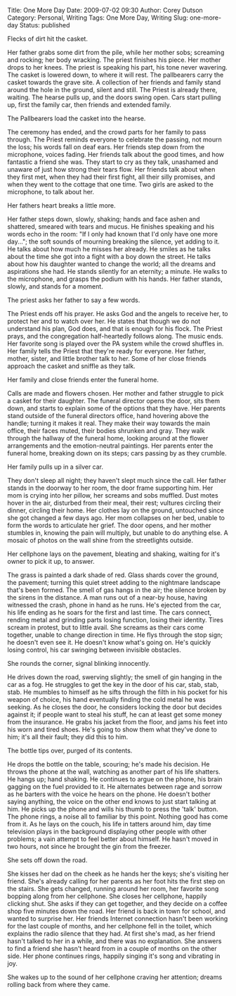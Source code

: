 Title: One More Day
Date: 2009-07-02 09:30
Author: Corey Dutson
Category: Personal, Writing
Tags: One More Day, Writing
Slug: one-more-day
Status: published

Flecks of dirt hit the casket.

Her father grabs some dirt from the pile, while her mother sobs;
screaming and rocking; her body wracking. The priest finishes his piece.
Her mother drops to her knees. The priest is speaking his part, his tone
never wavering. The casket is lowered down, to where it will rest. The
pallbearers carry the casket towards the grave site. A collection of her
friends and family stand around the hole in the ground, silent and
still. The Priest is already there, waiting. The hearse pulls up, and
the doors swing open. Cars start pulling up, first the family car, then
friends and extended family.

The Pallbearers load the casket into the hearse.

The ceremony has ended, and the crowd parts for her family to pass
through. The Priest reminds everyone to celebrate the passing, not mourn
the loss; his words fall on deaf ears. Her friends step down from the
microphone, voices fading. Her friends talk about the good times, and
how fantastic a friend she was. They start to cry as they talk,
unashamed and unaware of just how strong their tears flow. Her friends
talk about when they first met, when they had their first fight, all
their silly promises, and when they went to the cottage that one time.
Two girls are asked to the microphone, to talk about her.

Her fathers heart breaks a little more.<!-- PELICAN_END_SUMMARY -->

Her father steps down, slowly, shaking; hands and face ashen and
shattered, smeared with tears and mucus. He finishes speaking and his
words echo in the room: "If I only had known that I'd only have one more
day..."; the soft sounds of mourning breaking the silence, yet adding to
it. He talks about how much he misses her already. He smiles as he talks
about the time she got into a fight with a boy down the street. He talks
about how his daughter wanted to change the world; all the dreams and
aspirations she had. He stands silently for an eternity; a minute. He
walks to the microphone, and grasps the podium with his hands. Her
father stands, slowly, and stands for a moment.

The priest asks her father to say a few words.

The Priest ends off his prayer. He asks God and the angels to receive
her, to protect her and to watch over her. He states that though we do
not understand his plan, God does, and that is enough for his flock. The
Priest prays, and the congregation half-heartedly follows along. The
music ends. Her favorite song is played over the PA system while the
crowd shuffles in. Her family tells the Priest that they're ready for
everyone. Her father, mother, sister, and little brother talk to her.
Some of her close friends approach the casket and sniffle as they talk.

Her family and close friends enter the funeral home.

Calls are made and flowers chosen. Her mother and father struggle to
pick a casket for their daughter. The funeral director opens the door,
sits them down, and starts to explain some of the options that they
have. Her parents stand outside of the funeral directors office, hand
hovering above the handle; turning it makes it real. They make their way
towards the main office, their faces muted, their bodies shrunken and
gray. They walk through the hallway of the funeral home, looking around
at the flower arrangements and the emotion-neutral paintings. Her
parents enter the funeral home, breaking down on its steps; cars passing
by as they crumble.

Her family pulls up in a silver car.

They don't sleep all night; they haven't slept much since the call. Her
father stands in the doorway to her room, the door frame supporting him.
Her mom is crying into her pillow, her screams and sobs muffled. Dust
motes hover in the air, disturbed from their meal, their rest; vultures
circling their dinner, circling their home. Her clothes lay on the
ground, untouched since she got changed a few days ago. Her mom
collapses on her bed, unable to form the words to articulate her grief.
The door opens, and her mother stumbles in, knowing the pain will
multiply, but unable to do anything else. A mosaic of photos on the wall
shine from the streetlights outside.

Her cellphone lays on the pavement, bleating and shaking, waiting for
it's owner to pick it up, to answer.

The grass is painted a dark shade of red. Glass shards cover the ground,
the pavement; turning this quiet street adding to the nightmare
landscape that's been formed. The smell of gas hangs in the air; the
silence broken by the sirens in the distance. A man runs out of a
near-by house, having witnessed the crash, phone in hand as he runs.
He's ejected from the car, his life ending as he soars for the first and
last time. The cars connect, rending metal and grinding parts losing
function, losing their identity. Tires scream in protest, but to little
avail. She screams as their cars come together, unable to change
direction in time. He flys through the stop sign; he doesn't even see
it. He doesn't know what's going on. He's quickly losing control, his
car swinging between invisible obstacles.

She rounds the corner, signal blinking innocently.

He drives down the road, swerving slightly; the smell of gin hanging in
the car as a fog. He struggles to get the key in the door of his car,
stab, stab, stab. He mumbles to himself as he sifts through the filth in
his pocket for his weapon of choice, his hand eventually finding the
cold metal he was seeking. As he closes the door, he considers locking
the door but decides against it; if people want to steal his stuff, he
can at least get some money from the insurance. He grabs his jacket from
the floor, and jams his feet into his worn and tired shoes. He's going
to show them what they've done to him; it's all their fault; they did
this to him.

The bottle tips over, purged of its contents.

He drops the bottle on the table, scouring; he's made his decision. He
throws the phone at the wall, watching as another part of his life
shatters. He hangs up; hand shaking. He continues to argue on the phone,
his brain gagging on the fuel provided to it. He alternates between rage
and sorrow as he barters with the voice he hears on the phone. He
doesn't bother saying anything, the voice on the other end knows to just
start talking at him. He picks up the phone and wills his thumb to press
the 'talk' button. The phone rings, a noise all to familiar by this
point. Nothing good has come from it. As he lays on the couch, his life
in tatters around him, day time television plays in the background
displaying other people with other problems; a vain attempt to feel
better about himself. He hasn't moved in two hours, not since he brought
the gin from the freezer.

She sets off down the road.

She kisses her dad on the cheek as he hands her the keys; she's visiting
her friend. She's already calling for her parents as her foot hits the
first step on the stairs. She gets changed, running around her room, her
favorite song bopping along from her cellphone. She closes her
cellphone, happily clicking shut. She asks if they can get together, and
they decide on a coffee shop five minutes down the road. Her friend is
back in town for school, and wanted to surprise her. Her friends
Internet connection hasn't been working for the last couple of months,
and her cellphone fell in the toilet, which explains the radio silence
that they had. At first she's mad, as her friend hasn't talked to her in
a while, and there was no explanation. She answers to find a friend she
hasn't heard from in a couple of months on the other side. Her phone
continues rings, happily singing it's song and vibrating in joy.

She wakes up to the sound of her cellphone craving her attention; dreams
rolling back from where they came.
